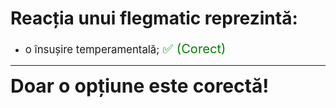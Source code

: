 # Reacția unui flegmatic reprezintă:

- <span style="font-size: larger;">o însușire temperamentală; <span style="color: green; font-size: larger;">✅ (Corect)</span></span>

---

<span style="font-size: 30px; font-weight: bold;">**Doar o opțiune este corectă!**</span>
